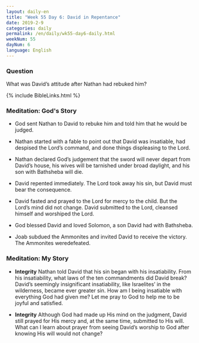 ```yaml
---
layout: daily-en
title: "Week 55 Day 6: David in Repentance"
date: 2019-2-9
categories: daily
permalink: /en/daily/wk55-day6-daily.html
weekNum: 55
dayNum: 6
language: English
---
```


### Question     
What was David’s attitude after Nathan had rebuked him?

{% include BibleLinks.html %} 

### Meditation: God's Story   
+ God sent Nathan to David to rebuke him and told him that he would be judged.

+ Nathan started with a fable to point out that David was insatiable, had despised the Lord’s command, and done things displeasing to the Lord.

+ Nathan declared God’s judgement that the sword will never depart from David’s house, his wives will be tarnished under broad daylight, and his son with Bathsheba will die.

+ David repented immediately. The Lord took away his sin, but David must bear the consequence.

+ David fasted and prayed to the Lord for mercy to the child. But the Lord’s mind did not change. David submitted to the Lord, cleansed himself and worshiped the Lord.

+ God blessed David and loved Solomon, a son David had with Bathsheba.

+ Joab subdued the Ammonites and invited David to receive the victory. The Ammonites weredefeated.

### Meditation: My Story   
+ **Integrity** Nathan told David that his sin began with his insatiability. From his insatiability, what laws of the ten commandments did David break? David’s seemingly insignificant insatiability, like Israelites’ in the wilderness, became ever greater sin. How am I being insatiable with everything God had given me? Let me pray to God to help me to be joyful and satisfied.

+ **Integrity** Although God had made up His mind on the judgment, David still prayed for His mercy and, at the same time, submitted to His will. What can I learn about prayer from seeing David’s worship to God after knowing His will would not change?
